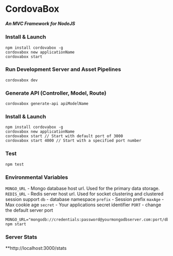 # CordovaBox
##### An MVC Framework for NodeJS

### Install & Launch
```
npm install cordovabox -g
cordovabox new applicationName
cordovabox start 
```

### Run Development Server and Asset Pipelines
```
cordovabox dev
```

### Generate API (Controller, Model, Route)
```
cordovabox generate-api apiModelName
```

### Install & Launch
```
npm install cordovabox -g
cordovabox new applicationName
cordovabox start // Start with default port of 3000
cordovabox start 4000 // Start with a specified port number
```


### Test
```
npm test
```

### Environmental Variables

`MONGO_URL` - Mongo database host url. Used for the primary data storage.
`REDIS_URL` - Redis server host url. Used for socket clustering and clustered session support
`db` - database namespace
`prefix` - Session prefix
`maxAge` - Max cookie age
`secret` - Your applications secret identifier
`PORT` - change the default server port
```
MONGO_URL="mongodb://credentials:password@yourmongodbserver.com:port/db" npm start
```
### Server Stats
**http://localhost:3000/stats

